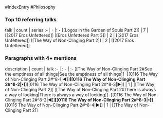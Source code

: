 #IndexEntry #Philosophy

### Top 10 referring talks
talk | count | series
:- | - |: -
[[Logos in the Garden of Souls Part 2]] | 7 | [[2017 Eros Unfettered]]
[[Eros Unfettered Part 3]] | 2 | [[2017 Eros Unfettered]]
[[The Way of Non-Clinging Part 2]] | 2 | [[2017 Eros Unfettered]]

### Paragraphs with 4+ mentions
description | count | talk
:- | : - | :-
[[The Way of Non-Clinging Part 2#See the emptiness of all things\|See the emptiness of all things]] &nbsp;&nbsp;[[0116 The Way of Non-Clinging Part 2#^8-1\|◀]]**[[0116 The Way of Non-Clinging Part 2#^8-2\|•]]**[[0116 The Way of Non-Clinging Part 2#^8-3\|▶]] | 1 | [[The Way of Non-Clinging Part 2]]
[[The Way of Non-Clinging Part 2#There is always a way of looking\|There is always a way of looking]] &nbsp;&nbsp;[[0116 The Way of Non-Clinging Part 2#^8-2\|◀]]**[[0116 The Way of Non-Clinging Part 2#^8-3\|•]]**[[0116 The Way of Non-Clinging Part 2#^8-4\|▶]] | 1 | [[The Way of Non-Clinging Part 2]]

